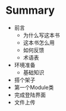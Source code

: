 # Summary

* 前言
   * 为什么写这本书
   * 这本书怎么用
   * 如何反馈
   * 术语表
* 环境准备
   * 基础知识
* 搭个架子
* 第一个Module类
* 完成登陆界面
* 文件上传

